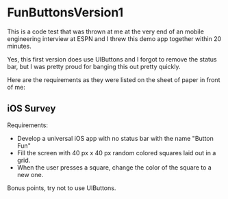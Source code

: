 FunButtonsVersion1
==================

This is a code test that was thrown at me at the very end of an mobile engineering interview at ESPN and I threw this demo app together within 20 minutes.  

Yes, this first version does use UIButtons and I forgot to remove the status bar, but I was pretty proud for banging this out pretty quickly.

Here are the requirements as they were listed on the sheet of paper in front of me:

## iOS Survey

Requirements:

- Develop a universal iOS app with no status bar with the name "Button Fun"
- Fill the screen with 40 px x 40 px random colored squares laid out in a grid.
- When the user presses a square, change the color of the square to a new one.

Bonus points, try not to use UIButtons.
